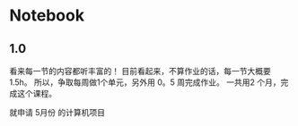 # Notebook

## 1.0

看来每一节的内容都听丰富的！
目前看起来，不算作业的话，每一节大概要1.5h。
所以，争取每周做1个单元，另外用 0。5 周完成作业。
一共用2 个月，完成这个课程。

就申请 5月份 的计算机项目